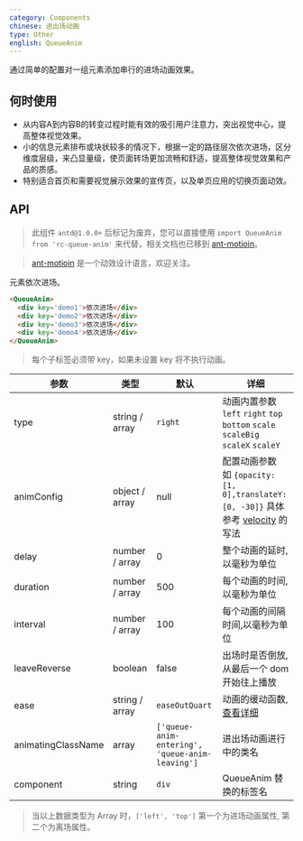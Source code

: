 ```yaml
---
category: Components
chinese: 进出场动画
type: Other
english: QueueAnim
---
```


通过简单的配置对一组元素添加串行的进场动画效果。

## 何时使用

- 从内容A到内容B的转变过程时能有效的吸引用户注意力，突出视觉中心，提高整体视觉效果。
- 小的信息元素排布或块状较多的情况下，根据一定的路径层次依次进场，区分维度层级，来凸显量级，使页面转场更加流畅和舒适，提高整体视觉效果和产品的质感。
- 特别适合首页和需要视觉展示效果的宣传页，以及单页应用的切换页面动效。


## API

> 此组件 `antd@1.0.0+` 后标记为废弃，您可以直接使用 `import QueueAnim from 'rc-queue-anim'` 来代替，相关文档也已移到 [ant-motioin](http://motion.ant.design/components/queue-anim)。

> [ant-motioin](http://motion.ant.design/) 是一个动效设计语言，欢迎关注。

元素依次进场。

```html
<QueueAnim>
  <div key='demo1'>依次进场</div>
  <div key='demo2'>依次进场</div>
  <div key='demo3'>依次进场</div>
  <div key='demo4'>依次进场</div>
</QueueAnim>
```

> 每个子标签必须带 key，如果未设置 key 将不执行动画。

|参数        |类型             |默认     |详细             |
|------------|----------------|---------|----------------|
| type       | string / array | `right` | 动画内置参数 <br/> `left` `right` `top` `bottom` `scale` `scaleBig` `scaleX` `scaleY`|
| animConfig | object / array | null    | 配置动画参数 <br/> 如 `{opacity:[1, 0],translateY:[0, -30]}` 具体参考 [velocity](http://julian.com/research/velocity) 的写法|
| delay      | number / array | 0       | 整个动画的延时,以毫秒为单位 |
| duration   | number / array | 500     | 每个动画的时间,以毫秒为单位  |
| interval   | number / array | 100     | 每个动画的间隔时间,以毫秒为单位  |
| leaveReverse | boolean      | false   | 出场时是否倒放,从最后一个 dom 开始往上播放 |
| ease       | string / array | `easeOutQuart` | 动画的缓动函数,[查看详细](http://julian.com/research/velocity/#easing) |
| animatingClassName | array | `['queue-anim-entering', 'queue-anim-leaving']` | 进出场动画进行中的类名 |
| component  | string | `div` | QueueAnim 替换的标签名 |

> 当以上数据类型为 Array 时，`['left', 'top']` 第一个为进场动画属性, 第二个为离场属性。
